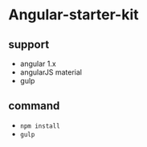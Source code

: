 # Angular-starter-kit

## support
+ angular 1.x
+ angularJS material
+ gulp

## command
+ `npm install`
+ `gulp`